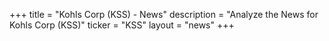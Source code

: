 +++
title = "Kohls Corp (KSS) - News"
description = "Analyze the News for Kohls Corp (KSS)"
ticker = "KSS"
layout = "news"
+++

